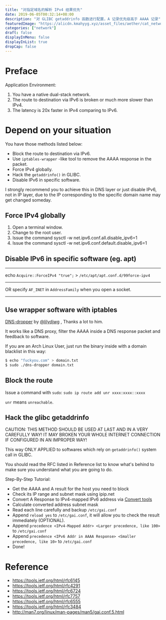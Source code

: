 ```yaml
---
title: "对指定域名的解析 IPv4 结果优先"
date: 2019-06-05T00:32:14+08:00
description: "对 GLIBC getaddrinfo 函数进行配置，A 记录优先级高于 AAAA 记录"
featuredImage: "https://alicdn.kmahyyg.xyz/asset_files/aether/cat_network.webp"
categories: ["network"]
draft: false
displayInMenu: false
displayInList: true
dropCap: false
--- 
```


# Preface

Application Environment:

1. You have a native dual-stack network.
2. The route to destination via IPv6 is broken or much more slower than IPv4.
3. The latency is 20x faster in IPv4 comparing to IPv6.

# Depend on your situation

You have those methods listed below:

- Block the route to destination via IPv6.
- Use `iptables-wrapper` -like tool to remove the AAAA response in the packet.
- Force IPv4 globally.
- Hack the `getaddrinfo()` in GLIBC.
- Disable IPv6 in specific software.

I strongly recommend you to achieve this in DNS layer or just disable IPv6, not in IP layer, due to the IP corresponding to the specific domain name may get changed someday.

## Force IPv4 globally

1. Open a terminal window.
2. Change to the root user.
3. Issue the command sysctl -w net.ipv6.conf.all.disable_ipv6=1
4. Issue the command sysctl -w net.ipv6.conf.default.disable_ipv6=1

## Disable IPv6 in specific software (eg. apt)

----------

echo `Acquire::ForceIPv4 "true";` > `/etc/apt/apt.conf.d/99force-ipv4`

----------

OR specify `AF_INET` in `AddressFamily` when you open a socket.

----------

## Use wrapper software with iptables

[DNS-dropper](https://alicdn.kmahyyg.xyz/asset_files/dns-dropper.tar.xz) by [@lilydjwg](https://blog.lilydjwg.me/) , Thanks a lot to him.

It works like a DNS proxy, filter the AAAA inside a DNS response packet and feedback to software.

If you are an Arch Linux User, just run the binary inside with a domain blacklist in this way:

```bash
$ echo "fuckyou.com" > domain.txt
$ sudo ./dns-dropper domain.txt
```

## Block the route

Issue a command with `sudo`: `sudo ip route add unr xxxx:xxxx::xxxx`

`unr` means `unreachable`.

## Hack the glibc getaddrinfo

CAUTION: THIS METHOD SHOULD BE USED AT LAST AND IN A VERY CAREFULLY WAY!
IT MAY BROKEN YOUR WHOLE INTERNET CONNECTION IF CONFIGURED IN AN IMPROPER WAY!

This way ONLY APPLIED to softwares which rely on `getaddrinfo()` system call in GLIBC.

You should read the RFC listed in Reference list to know what's behind to make sure you understand what you are going to do.

Step-By-Step Tutorial:

- Get the AAAA and A result for the host you need to block 
- Check its IP range and subnet mask using ipip.net
- Convert A Response to IPv4-mapped IPv6 address via [Convert tools](https://www.ipaddressguide.com/ipv4-to-ipv6)
- Calculate converted address subnet mask
- Read each line carefully and backup `/etc/gai.conf`
- Append `reload yes` to `/etc/gai.conf`, it will allow you to check the result immediately (OPTIONAL).
- Append `precedence <IPv4-Mapped Addr> <Larger precedence, like 100>` to `/etc/gai.conf`
- Append `precedence <IPv6 Addr in AAAA Response> <Smaller precedence, like 10>` to `/etc/gai.conf`
- Done!

# Reference

- https://tools.ietf.org/html/rfc6145
- https://tools.ietf.org/html/rfc4291
- https://tools.ietf.org/html/rfc6724
- https://tools.ietf.org/html/rfc7757
- https://tools.ietf.org/html/rfc6555
- https://tools.ietf.org/html/rfc3484
- http://man7.org/linux/man-pages/man5/gai.conf.5.html
